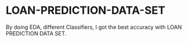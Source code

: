 # LOAN-PREDICTION-DATA-SET
By doing EDA, different Classifiers, I got the best accuracy with LOAN PREDICTION DATA SET.
